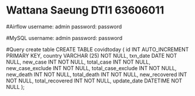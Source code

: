 # Wattana Saeung DTI1 63606011

#Airflow
username: admin
password: password 

#MySQL
username: admin
password: password 


#Query create table 
CREATE TABLE covidtoday (
	id INT AUTO_INCREMENT PRIMARY KEY,
    country VARCHAR (25) NOT NULL,
    txn_date DATE NOT NULL,
    new_case INT NOT NULL,
    total_case INT NOT NULL,
    new_case_exclude INT NOT NULL,
    total_case_exclude INT NOT NULL,
    new_death INT NOT NULL,
    total_death INT NOT NULL,
    new_recovered INT NOT NULL,
    total_recovered INT NOT NULL,
    update_date DATETIME NOT NULL
);